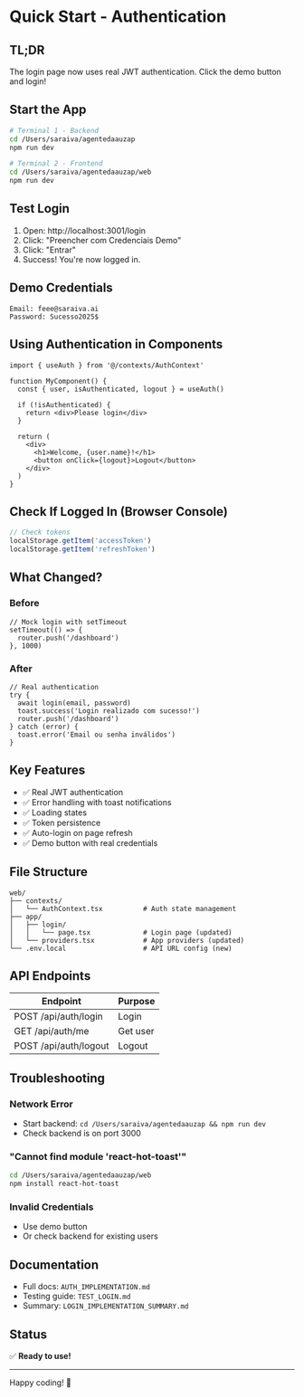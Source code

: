 # Quick Start - Authentication

## TL;DR

The login page now uses real JWT authentication. Click the demo button and login!

## Start the App

```bash
# Terminal 1 - Backend
cd /Users/saraiva/agentedaauzap
npm run dev

# Terminal 2 - Frontend
cd /Users/saraiva/agentedaauzap/web
npm run dev
```

## Test Login

1. Open: http://localhost:3001/login
2. Click: "Preencher com Credenciais Demo"
3. Click: "Entrar"
4. Success! You're now logged in.

## Demo Credentials

```
Email: feee@saraiva.ai
Password: Sucesso2025$
```

## Using Authentication in Components

```tsx
import { useAuth } from '@/contexts/AuthContext'

function MyComponent() {
  const { user, isAuthenticated, logout } = useAuth()

  if (!isAuthenticated) {
    return <div>Please login</div>
  }

  return (
    <div>
      <h1>Welcome, {user.name}!</h1>
      <button onClick={logout}>Logout</button>
    </div>
  )
}
```

## Check If Logged In (Browser Console)

```javascript
// Check tokens
localStorage.getItem('accessToken')
localStorage.getItem('refreshToken')
```

## What Changed?

### Before
```tsx
// Mock login with setTimeout
setTimeout(() => {
  router.push('/dashboard')
}, 1000)
```

### After
```tsx
// Real authentication
try {
  await login(email, password)
  toast.success('Login realizado com sucesso!')
  router.push('/dashboard')
} catch (error) {
  toast.error('Email ou senha inválidos')
}
```

## Key Features

- ✅ Real JWT authentication
- ✅ Error handling with toast notifications
- ✅ Loading states
- ✅ Token persistence
- ✅ Auto-login on page refresh
- ✅ Demo button with real credentials

## File Structure

```
web/
├── contexts/
│   └── AuthContext.tsx          # Auth state management
├── app/
│   ├── login/
│   │   └── page.tsx             # Login page (updated)
│   └── providers.tsx            # App providers (updated)
└── .env.local                   # API URL config (new)
```

## API Endpoints

| Endpoint | Purpose |
|----------|---------|
| POST /api/auth/login | Login |
| GET /api/auth/me | Get user |
| POST /api/auth/logout | Logout |

## Troubleshooting

### Network Error
- Start backend: `cd /Users/saraiva/agentedaauzap && npm run dev`
- Check backend is on port 3000

### "Cannot find module 'react-hot-toast'"
```bash
cd /Users/saraiva/agentedaauzap/web
npm install react-hot-toast
```

### Invalid Credentials
- Use demo button
- Or check backend for existing users

## Documentation

- Full docs: `AUTH_IMPLEMENTATION.md`
- Testing guide: `TEST_LOGIN.md`
- Summary: `LOGIN_IMPLEMENTATION_SUMMARY.md`

## Status

✅ **Ready to use!**

---

Happy coding! 🚀
